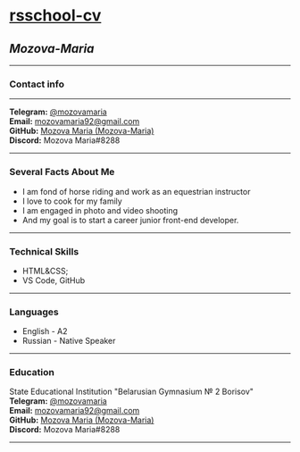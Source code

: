 # [rsschool-cv](https://Mozova-Maria.github.io/rsschool-cv/)
## ***Mozova-Maria***


***
### **Contact info**
***
**Telegram:** [@mozovamaria](https://t.me/mozovamaria)<br>
**Email:** [mozovamaria92@gmail.com](mozovamaria92@gmail.com)<br>
**GitHub:** [Mozova Maria (Mozova-Maria)](https://github.com/Mozova-Maria)<br>
**Discord:** Mozova Maria#8288


***


### **Several Facts About Me**
- I am fond of horse riding and work as an equestrian instructor 
- I love to cook for my family
- I am engaged in photo and video shooting
- And my goal is to start a career junior front-end developer.


***


### **Technical Skills**


- HTML&CSS;
- VS Code, GitHub






***


### **Languages**
- English - A2
- Russian - Native Speaker


***


### **Education**

State Educational Institution "Belarusian Gymnasium № 2 Borisov"<br>
**Telegram:** [@mozovamaria](https://t.me/mozovamaria)<br>
**Email:** [mozovamaria92@gmail.com](mozovamaria92@gmail.com)<br>
**GitHub:** [Mozova Maria (Mozova-Maria)](https://github.com/Mozova-Maria)<br>
**Discord:** Mozova Maria#8288




***




